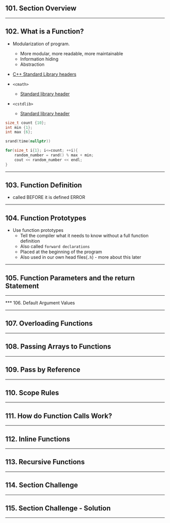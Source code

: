 ## 101. Section Overview

***

## 102. What is a Function?

* Modularization of program.
    - More modular, more readable, more maintainable
    - Information hiding
    - Abstraction

* [C++ Standard Library headers](https://en.cppreference.com/w/cpp/header)

* `<cmath>`
    - [Standard library header <cmath>](https://en.cppreference.com/w/cpp/header/cmath)

* `<cstdlib>`
    - [Standard library header <cstdlib>](https://en.cppreference.com/w/cpp/header/cstdlib)

```c++
size_t count {10};
int min {1};
int max {6};

srand(time(nullptr))

for(size_t i{1}; i<=count; ++i){
    random_number = rand() % max + min;
    cout << random_number << endl;
}

```
***

## 103. Function Definition

* called BEFORE it is defined ERROR

***

## 104. Function Prototypes

* Use function prototypes
    - Tell the compiler what it needs to know without a full function definition
    - Also called `forward declarations`
    - Placed at the beginning of the program
    - Also used in our own head files(`.h`) - more about this later

***

## 105. Function Parameters and the return Statement

***

*** 106. Default Argument Values

***

## 107. Overloading Functions

***

## 108. Passing Arrays to Functions

***

## 109. Pass by Reference

***

## 110. Scope Rules

***

## 111. How do Function Calls Work?

***

## 112. Inline Functions

***

## 113. Recursive Functions

***

## 114. Section Challenge

***

## 115. Section Challenge - Solution

***

